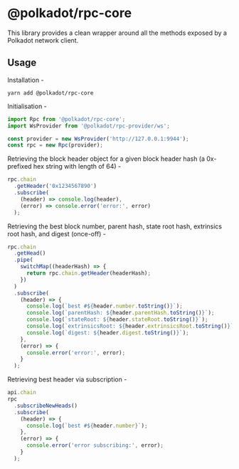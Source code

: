 # @polkadot/rpc-core

This library provides a clean wrapper around all the methods exposed by a Polkadot network client.

## Usage

Installation -

```
yarn add @polkadot/rpc-core
```

Initialisation -

```js
import Rpc from '@polkadot/rpc-core';
import WsProvider from '@polkadot/rpc-provider/ws';

const provider = new WsProvider('http://127.0.0.1:9944');
const rpc = new Rpc(provider);
```

Retrieving the block header object for a given block header hash (a 0x-prefixed hex string with length of 64) -

```js
rpc.chain
  .getHeader('0x1234567890')
  .subscribe(
    (header) => console.log(header),
    (error) => console.error('error:', error)
  );
```

Retrieving the best block number, parent hash, state root hash, extrinsics root hash, and digest (once-off) -

```js
rpc.chain
  .getHead()
  .pipe(
    switchMap((headerHash) => {
      return rpc.chain.getHeader(headerHash);
    })
  )
  .subscribe(
    (header) => {
      console.log(`best #${header.number.toString()}`);
      console.log(`parentHash: ${header.parentHash.toString()}`);
      console.log(`stateRoot: ${header.stateRoot.toString()}`);
      console.log(`extrinsicsRoot: ${header.extrinsicsRoot.toString()}`);
      console.log(`digest: ${header.digest.toString()}`);
    },
    (error) => {
      console.error('error:', error);
    }
  );
```

Retrieving best header via subscription -

```js
api.chain
rpc
  .subscribeNewHeads()
  .subscribe(
    (header) => {
      console.log(`best #${header.number}`);
    },
    (error) => {
      console.error('error subscribing:', error);
    }
  );
```

<div class="githubHide" style="display:none">

## Classes

[Classes](SUMMARY.md)

</div>
